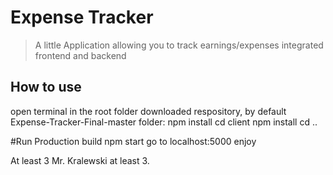 # Expense Tracker

> A little Application allowing you to track earnings/expenses integrated frontend and backend

## How to use

open terminal in the root folder downloaded respository, by default Expense-Tracker-Final-master folder:
npm install
cd client
npm install
cd ..

#Run Production build
npm start
go to localhost:5000
enjoy

At least 3 Mr. Kralewski at least 3.
